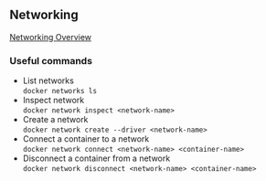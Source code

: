 ## Networking
[Networking Overview](https://docs.docker.com/network/)
### Useful commands
- List networks  
`docker networks ls`  
- Inspect network  
`docker network inspect <network-name>`  
- Create a network  
`docker network create --driver <network-name>`
- Connect a container to a network  
`docker network connect <network-name> <container-name>`
- Disconnect a container from a network  
`docker network disconnect <network-name> <container-name>`

